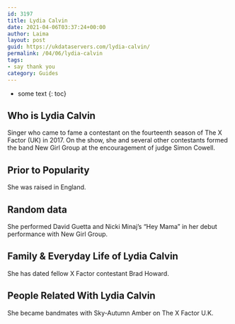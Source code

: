 ```yaml
---
id: 3197
title: Lydia Calvin
date: 2021-04-06T03:37:24+00:00
author: Laima
layout: post
guid: https://ukdataservers.com/lydia-calvin/
permalink: /04/06/lydia-calvin
tags:
- say thank you
category: Guides
---
```


* some text
{: toc}


## Who is Lydia Calvin
                  
                  
                  
Singer who came to fame a contestant on the fourteenth season of The X Factor (UK) in 2017. On the show, she and several other contestants formed the band New Girl Group at the encouragement of judge Simon Cowell.
                  
              
            
              
            
                
                
                
## Prior to Popularity
                  
                  
                  
She was raised in England.
                  
              
            
              
            
                
                
                
## Random data
                  
                  
                  
She performed David Guetta and Nicki Minaj&#8217;s &#8220;Hey Mama&#8221; in her debut performance with New Girl Group. 
                  
              
            
              
            
                
                
                
## Family & Everyday Life of Lydia Calvin
                  
                  
                  
She has dated fellow X Factor contestant Brad Howard. 
                  
              
            
              
            
                
                
                
## People Related With Lydia Calvin
                  
                  
                  
She became bandmates with Sky-Autumn Amber on The X Factor U.K. 
                  
              
            
              
            
                
              
            
              
              
            
            
              
            
          
          
          